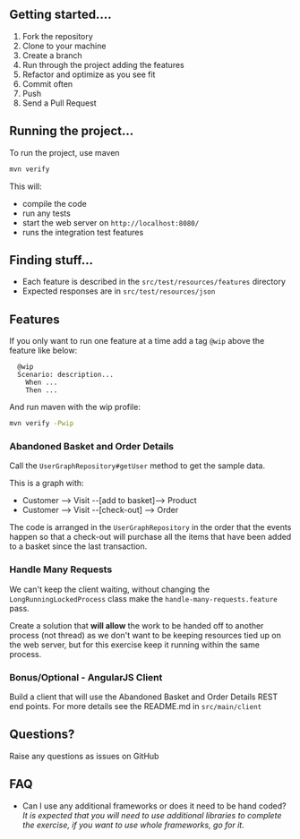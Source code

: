 ## Getting started....

1. Fork the repository
1. Clone to your machine
1. Create a branch
1. Run through the project adding the features
1. Refactor and optimize as you see fit
1. Commit often
1. Push
1. Send a Pull Request


## Running the project...

To run the project, use maven

```sh
mvn verify
```

This will:
* compile the code
* run any tests
* start the web server on `http://localhost:8080/`
* runs the integration test features

## Finding stuff...

* Each feature is described in the `src/test/resources/features` directory
* Expected responses are in `src/test/resources/json`


## Features

If you only want to run one feature at a time add a tag `@wip` above the feature like below:
```cucumber
  @wip
  Scenario: description...
    When ...
    Then ...
```

And run maven with the wip profile:
```sh
mvn verify -Pwip
```

### Abandoned Basket and Order Details

Call the `UserGraphRepository#getUser` method to get the sample data.

This is a graph with:
* Customer --> Visit --[add to basket]--> Product
* Customer --> Visit --[check-out] --> Order

The code is arranged in the `UserGraphRepository` in the order that the events happen so that
a check-out will purchase all the items that have been added to a basket since the last transaction.


### Handle Many Requests

We can't keep the client waiting, without changing the `LongRunningLockedProcess` class
make the `handle-many-requests.feature` pass.

Create a solution that **will allow** the work to be handed off to another process (not thread)
as we don't want to be keeping resources tied up on the web server, but for this exercise keep it
running within the same process.

### Bonus/Optional - AngularJS Client

Build a client that will use the Abandoned Basket and Order Details REST end points. For more details
see the README.md in `src/main/client`

## Questions?

Raise any questions as issues on GitHub

## FAQ

* Can I use any additional frameworks or does it need to be hand coded? _It is expected that you will need to use
additional libraries to complete the exercise, if you want to use whole frameworks, go for it._






